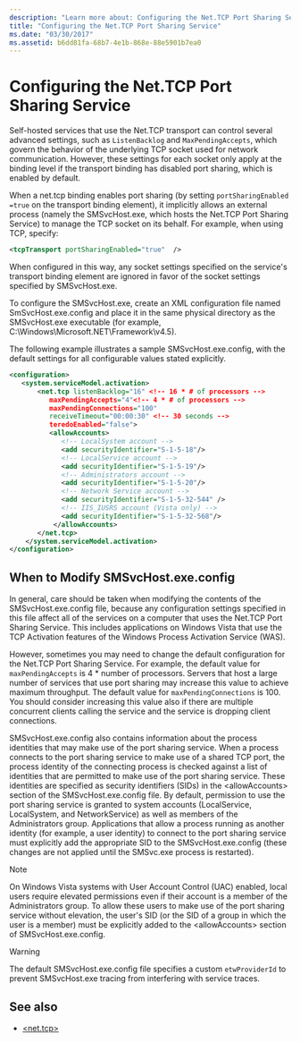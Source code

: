 ```yaml
---
description: "Learn more about: Configuring the Net.TCP Port Sharing Service"
title: "Configuring the Net.TCP Port Sharing Service"
ms.date: "03/30/2017"
ms.assetid: b6dd81fa-68b7-4e1b-868e-88e5901b7ea0
---
```

# Configuring the Net.TCP Port Sharing Service

Self-hosted services that use the Net.TCP transport can control several advanced settings, such as `ListenBacklog` and `MaxPendingAccepts`, which govern the behavior of the underlying TCP socket used for network communication. However, these settings for each socket only apply at the binding level if the transport binding has disabled port sharing, which is enabled by default.  
  
 When a net.tcp binding enables port sharing (by setting `portSharingEnabled =true` on the transport binding element), it implicitly allows an external process (namely the SMSvcHost.exe, which hosts the Net.TCP Port Sharing Service) to manage the TCP socket on its behalf. For example, when using TCP, specify:  
  
```xml  
<tcpTransport portSharingEnabled="true"  />  
```  
  
 When configured in this way, any socket settings specified on the service's transport binding element are ignored in favor of the socket settings specified by SMSvcHost.exe.  
  
 To configure the SMSvcHost.exe, create an XML configuration file named SmSvcHost.exe.config and place it in the same physical directory as the SMSvcHost.exe executable (for example, C:\Windows\Microsoft.NET\Framework\v4.5).  
  
 The following example illustrates a sample SMSvcHost.exe.config, with the default settings for all configurable values stated explicitly.  
  
```xml  
<configuration>  
   <system.serviceModel.activation>  
       <net.tcp listenBacklog="16" <!-- 16 * # of processors -->  
          maxPendingAccepts="4"<!-- 4 * # of processors -->  
          maxPendingConnections="100"  
          receiveTimeout="00:00:30" <!-- 30 seconds -->  
          teredoEnabled="false">  
          <allowAccounts>  
             <!-- LocalSystem account -->  
             <add securityIdentifier="S-1-5-18"/>  
             <!-- LocalService account -->  
             <add securityIdentifier="S-1-5-19"/>  
             <!-- Administrators account -->  
             <add securityIdentifier="S-1-5-20"/>  
             <!-- Network Service account -->  
             <add securityIdentifier="S-1-5-32-544" />  
             <!-- IIS_IUSRS account (Vista only) -->  
             <add securityIdentifier="S-1-5-32-568"/>  
           </allowAccounts>  
       </net.tcp>  
    </system.serviceModel.activation>
</configuration>  
```  
  
## When to Modify SMSvcHost.exe.config  

 In general, care should be taken when modifying the contents of the SMSvcHost.exe.config file, because any configuration settings specified in this file affect all of the services on a computer that uses the Net.TCP Port Sharing Service. This includes applications on Windows Vista that use the TCP Activation features of the Windows Process Activation Service (WAS).  
  
 However, sometimes you may need to change the default configuration for the Net.TCP Port Sharing Service. For example, the default value for `maxPendingAccepts` is 4 * number of processors. Servers that host a large number of services that use port sharing may increase this value to achieve maximum throughput. The default value for `maxPendingConnections` is 100. You should consider increasing this value also if there are multiple concurrent clients calling the service and the service is dropping client connections.  
  
 SMSvcHost.exe.config also contains information about the process identities that may make use of the port sharing service. When a process connects to the port sharing service to make use of a shared TCP port, the process identity of the connecting process is checked against a list of identities that are permitted to make use of the port sharing service. These identities are specified as security identifiers (SIDs) in the \<allowAccounts> section of the SMSvcHost.exe.config file. By default, permission to use the port sharing service is granted to system accounts (LocalService, LocalSystem, and NetworkService) as well as members of the Administrators group. Applications that allow a process running as another identity (for example, a user identity) to connect to the port sharing service must explicitly add the appropriate SID to the SMSvcHost.exe.config (these changes are not applied until the SMSvc.exe process is restarted).  
  
> [!NOTE]
> On Windows Vista systems with User Account Control (UAC) enabled, local users require elevated permissions even if their account is a member of the Administrators group. To allow these users to make use of the port sharing service without elevation, the user's SID (or the SID of a group in which the user is a member) must be explicitly added to the \<allowAccounts> section of SMSvcHost.exe.config.  
  
> [!WARNING]
> The default SMSvcHost.exe.config file specifies a custom `etwProviderId` to prevent SMSvcHost.exe tracing from interfering with service traces.  
  
## See also

- [\<net.tcp>](../../configure-apps/file-schema/wcf/net-tcp.md)
